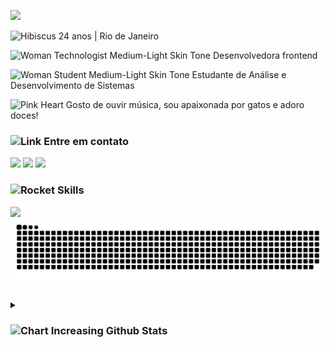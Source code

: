 <p align="left">
 <a href="https://git.io/typing-svg">
    <img src="https://readme-typing-svg.demolab.com/?lines=Ol%C3%A1%2C+eu+sou+a+Endi+Oliveira!++%E2%8B%86%CB%99%E2%9F%A1+%E2%99%A1&font=Fira+Code&pause=1000&color=F70086&random=false&width=435"/>
 </a>
</p>
<img align="right" alt="" height="400px" src="https://github.com/endioliveira/endioliveira/assets/100172961/a4813547-2616-4094-b6ed-d3c16b906c14">

<img src="https://raw.githubusercontent.com/Tarikul-Islam-Anik/Animated-Fluent-Emojis/master/Emojis/Animals/Hibiscus.png" alt="Hibiscus" width="25" height="25" /> 24 anos | Rio de Janeiro
<p align="left"><img src="https://raw.githubusercontent.com/Tarikul-Islam-Anik/Animated-Fluent-Emojis/master/Emojis/People%20with%20professions/Woman%20Technologist%20Medium-Light%20Skin%20Tone.png" alt="Woman Technologist Medium-Light Skin Tone" width="25" height="25" /> Desenvolvedora frontend</p>
<p align="left"><img src="https://raw.githubusercontent.com/Tarikul-Islam-Anik/Animated-Fluent-Emojis/master/Emojis/People%20with%20professions/Woman%20Student%20Medium-Light%20Skin%20Tone.png" alt="Woman Student Medium-Light Skin Tone" width="25" height="25" /> Estudante de Análise e Desenvolvimento de Sistemas</p>
<p align="left"><img src="https://raw.githubusercontent.com/Tarikul-Islam-Anik/Animated-Fluent-Emojis/master/Emojis/Smilies/Pink%20Heart.png" alt="Pink Heart" width="25" height="25" /> Gosto de ouvir música, sou apaixonada por gatos e adoro doces! </p>

<h3><img src="https://raw.githubusercontent.com/Tarikul-Islam-Anik/Animated-Fluent-Emojis/master/Emojis/Objects/Link.png" alt="Link" width="25" height="25" /> Entre em contato</h3>
<a href="https://www.instagram.com/medeiros_eo/" target="_blank"><img src="https://img.shields.io/badge/Instagram-000000.svg?style=for-the-badge&logo=Instagram&logoColor=FF407D"></a>
<a href="https://www.linkedin.com/in/endioliveira/" target="_blank"><img src="https://img.shields.io/badge/LinkedIn-000000?style=for-the-badge&logo=linkedin&logoColor=FF407D"></a>
<a href="mailto:eomedeiros21@gmail.com"><img src="https://img.shields.io/badge/Gmail-000000?style=for-the-badge&logo=gmail&logoColor=FF407D" target="_blank"></a>

<h3><img src="https://raw.githubusercontent.com/Tarikul-Islam-Anik/Animated-Fluent-Emojis/master/Emojis/Travel%20and%20places/Rocket.png" alt="Rocket" width="25" height="25" /> Skills</h3>
<img src="https://skillicons.dev/icons?i=html,css,js,react,vite,ts,styledcomponents,tailwind,bootstrap,materialui,php,laravel,nodejs,npm,postman,figma,git,notion,obsidian,phpstorm,vscode,discord,windows"/>

<picture>
  <source media="(prefers-color-scheme: dark)" srcset="https://raw.githubusercontent.com/endioliveira/endioliveira/output/github-contribution-grid-snake-dark.svg">
  <source media="(prefers-color-scheme: light)" srcset="https://raw.githubusercontent.com/endioliveira/endioliveira/output/github-contribution-grid-snake-dark.svg">
  <img alt="github contribution grid snake animation" src="https://raw.githubusercontent.com/endioliveira/endioliveira/output/github-contribution-grid-snake.svg">
</picture>
<br><br>

<details>
      <summary><h3><img src="https://raw.githubusercontent.com/Tarikul-Islam-Anik/Animated-Fluent-Emojis/master/Emojis/Objects/Chart%20Increasing.png" alt="Chart Increasing" width="25" height="25" /> Github Stats</h3></summary>
  <img src="https://github-readme-stats.vercel.app/api?username=endioliveira&theme=dracula&hide_border=false&include_all_commits=true&count_private=false">
  <img src="https://github-readme-streak-stats.herokuapp.com/?user=endioliveira&theme=dracula&hide_border=false">
 
<p align="center">
  <img src="https://github-readme-stats.vercel.app/api/top-langs/?username=endioliveira&theme=dracula&hide_border=false&include_all_commits=true&count_private=false&layout=compact" alt="Top Languages" />
</p>
</details>


